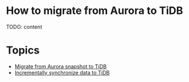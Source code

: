# How to migrate from Aurora to TiDB

TODO: content

# Topics
- [Migrate from Aurora snapshot to TiDB](/TODO)
- [Incrementally synchronize data to TiDB](/TODO)


